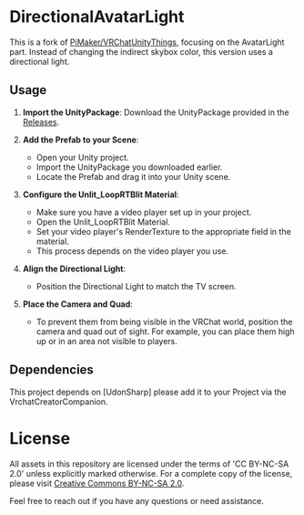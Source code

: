 # DirectionalAvatarLight

This is a fork of [PiMaker/VRChatUnityThings](https://github.com/PiMaker/VRChatUnityThings), focusing on the AvatarLight part. Instead of changing the indirect skybox color, this version uses a directional light.

## Usage

1. **Import the UnityPackage**: Download the UnityPackage provided in the [Releases](https://github.com/denis34343/DirectionalAvatarLight/releases).

2. **Add the Prefab to your Scene**:
   - Open your Unity project.
   - Import the UnityPackage you downloaded earlier.
   - Locate the Prefab and drag it into your Unity scene.

3. **Configure the Unlit_LoopRTBlit Material**:
   - Make sure you have a video player set up in your project.
   - Open the Unlit_LoopRTBlit Material.
   - Set your video player's RenderTexture to the appropriate field in the material.
   - This process depends on the video player you use.

4. **Align the Directional Light**:
   - Position the Directional Light to match the TV screen.

5. **Place the Camera and Quad**:
   - To prevent them from being visible in the VRChat world, position the camera and quad out of sight. For example, you can place them high up or in an area not visible to players.

## Dependencies

This project depends on [UdonSharp] please add it to your Project via the VrchatCreatorCompanion.

# License

All assets in this repository are licensed under the terms of 'CC BY-NC-SA 2.0' unless explicitly marked otherwise. For a complete copy of the license, please visit [Creative Commons BY-NC-SA 2.0](https://creativecommons.org/licenses/by-nc-sa/2.0/).

Feel free to reach out if you have any questions or need assistance.